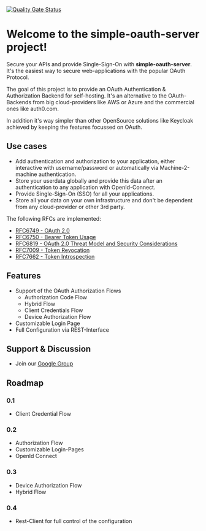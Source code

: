 [![Quality Gate Status](https://sonarcloud.io/api/project_badges/measure?project=tmseidel_simple-oauth-server&metric=alert_status)](https://sonarcloud.io/summary/new_code?id=tmseidel_simple-oauth-server)

# Welcome to the simple-oauth-server project!

Secure your APIs and provide Single-Sign-On with **simple-oauth-server**. It's the easiest way to secure web-applications with the popular OAuth Protocol.

The goal of this project is to provide an OAuth Authentication & Authorization Backend for self-hosting. It's an alternative to the OAuth-Backends from big cloud-providers like AWS or Azure and the commercial ones like auth0.com.

In addition it's way simpler than other OpenSource solutions like Keycloak achieved by keeping the features focussed on OAuth.

## Use cases
* Add authentication and authorization to your application, either interactive with username/password or automatically via Machine-2-machine authentication. 
* Store your userdata globally and provide this data after an authentication to any application with OpenId-Connect.
* Provide Single-Sign-On (SSO) for all your applications.
* Store all your data on your own infrastructure and don't be dependent from any cloud-provider or other 3rd party.

The following RFCs are implemented:
* [RFC6749 - OAuth 2.0](https://tools.ietf.org/html/rfc6749)
* [RFC6750 - Bearer Token Usage](https://tools.ietf.org/html/rfc6750)
* [RFC6819 - OAuth 2.0 Threat Model and Security Considerations](https://tools.ietf.org/html/rfc6819)
* [RFC7009 - Token Revocation](https://datatracker.ietf.org/doc/html/rfc7009)
* [RFC7662 - Token Introspection](https://datatracker.ietf.org/doc/html/rfc7662)


## Features
* Support of the OAuth Authorization Flows
    * Authorization Code Flow
    * Hybrid Flow
    * Client Credentials Flow
    * Device Authorization Flow
* Customizable Login Page
* Full Configuration via REST-Interface

## Support & Discussion
* Join our [Google Group](https://groups.google.com/g/simple-oauth-server)

## Roadmap
### 0.1
* Client Credential Flow
### 0.2
* Authorization Flow
* Customizable Login-Pages
* OpenId Connect
### 0.3
* Device Authorization Flow
* Hybrid Flow
### 0.4
* Rest-Client for full control of the configuration


 

